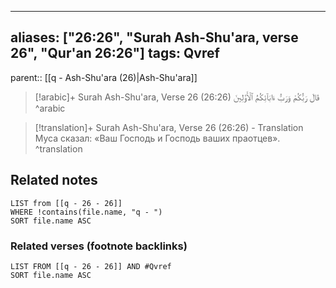 
---
aliases: ["26:26", "Surah Ash-Shu'ara, verse 26", "Qur'an 26:26"]
tags: Qvref
---

parent:: [[q - Ash-Shu'ara (26)|Ash-Shu'ara]]

> [!arabic]+ Surah Ash-Shu'ara, Verse 26 (26:26)
> <span class="quran-arabic">قَالَ رَبُّكُمْ وَرَبُّ ءَابَآئِكُمُ ٱلْأَوَّلِينَ</span>
^arabic

> [!translation]+ Surah Ash-Shu'ara, Verse 26 (26:26) - Translation
> Муса сказал: «Ваш Господь и Господь ваших праотцев».
^translation



## Related notes
```dataview
LIST from [[q - 26 - 26]]
WHERE !contains(file.name, "q - ")
SORT file.name ASC
```

### Related verses (footnote backlinks)
```dataview
LIST FROM [[q - 26 - 26]] AND #Qvref
SORT file.name ASC
```

